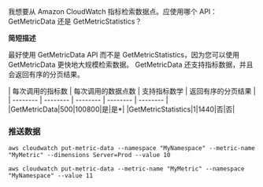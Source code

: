 
我想要从 Amazon CloudWatch 指标检索数据点。应使用哪个 API：GetMetricData 还是 GetMetricStatistics？

**简短描述**

最好使用 GetMetricData API 而不是 GetMetricStatistics，因为您可以使用 GetMetricData 更快地大规模检索数据。 GetMetricData 还支持指标数据，并且会返回有序的分页结果。

| 每次调用的指标数 | 每次调用的数据点数 | 支持指标数学 | 返回有序的分页结果 |
| -------- | -------- | -------- | -------- | -------- |
|GetMetricData|500|100800|是|是*|
|GetMetricStatistics|1|1440|否|否|


### 推送数据
```shell
aws cloudwatch put-metric-data --namespace "MyNamespace" --metric-name "MyMetric" --dimensions Server=Prod --value 10

aws cloudwatch put-metric-data --metric-name "MyMetric" --namespace "MyNamespace" --value 11
```

